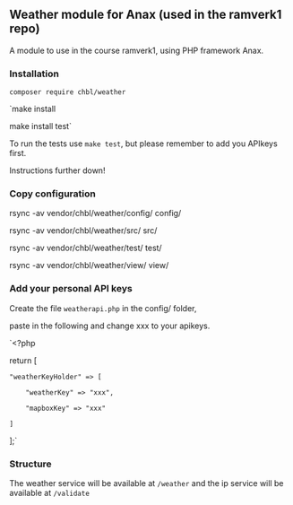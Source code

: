 ## Weather module for Anax (used in the ramverk1 repo)

A module to use in the course ramverk1, using PHP framework Anax.

### Installation

`composer require chbl/weather`

`make install

make install test`

To run the tests use `make test`, but please remember to add you APIkeys first.

Instructions further down!

### Copy configuration

rsync -av vendor/chbl/weather/config/ config/

rsync -av vendor/chbl/weather/src/ src/

rsync -av vendor/chbl/weather/test/ test/

rsync -av vendor/chbl/weather/view/ view/

### Add your personal API keys

Create the file `weatherapi.php` in the config/ folder,

paste in the following and change xxx to your apikeys.

`<?php

return [

    "weatherKeyHolder" => [

        "weatherKey" => "xxx",

        "mapboxKey" => "xxx"

    ]

];`

### Structure

The weather service will be available at `/weather`
and the ip service will be available at `/validate`



<!-- Version to use: 1.0.2 -->
